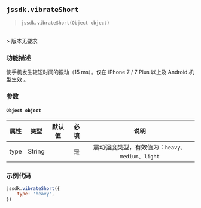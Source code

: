 
## `jssdk.vibrateShort`

> `jssdk.vibrateShort(Object object)`
<br/>
> 版本无要求

### 功能描述

使手机发生较短时间的振动（15 ms）。仅在 iPhone 7 / 7 Plus 以上及 Android 机型生效 。

### 参数

#### `Object object`

| 属性 | 类型 | 默认值 | 必填 | 说明 |
| :--: | :--: | :--: | :--: | :--: |
| type | String |  | 是 | 震动强度类型，有效值为：`heavy`、`medium`、`light` |

### 示例代码

```js
jssdk.vibrateShort({
    type: 'heavy',
})
```